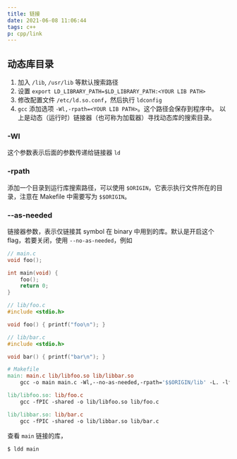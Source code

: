 ```yaml
---
title: 链接
date: 2021-06-08 11:06:44
tags: c++
p: cpp/link
---
```

## 动态库目录
1. 加入 `/lib`, `/usr/lib` 等默认搜索路径
2. 设置 `export LD_LIBRARY_PATH=$LD_LIBRARY_PATH:<YOUR LIB PATH>`
3. 修改配置文件 `/etc/ld.so.conf`，然后执行 `ldconfig`
4. `gcc` 添加选项 `-Wl,-rpath=<YOUR LIB PATH>`。这个路径会保存到程序中。
以上是动态（运行时）链接器（也可称为加载器）寻找动态库的搜索目录。


### -Wl
这个参数表示后面的参数传递给链接器 `ld`

### -rpath
添加一个目录到运行库搜索路径，可以使用 `$ORIGIN`，它表示执行文件所在的目录，注意在 Makefile 中需要写为 `$$ORIGIN`。

### --as-needed
链接器参数，表示仅链接其 symbol 在 binary 中用到的库。默认是开启这个 flag，若要关闭，使用 `--no-as-needed`，例如

```c++
// main.c
void foo();

int main(void) {
    foo();
    return 0;
}
```

```c++
// lib/foo.c
#include <stdio.h>

void foo() { printf("foo\n"); }
```

```c++
// lib/bar.c
#include <stdio.h>

void bar() { printf("bar\n"); }
```

```makefile
# Makefile
main: main.c lib/libfoo.so lib/libbar.so
    gcc -o main main.c -Wl,--no-as-needed,-rpath='$$ORIGIN/lib' -L. -lfoo -lbar

lib/libfoo.so: lib/foo.c
    gcc -fPIC -shared -o lib/libfoo.so lib/foo.c

lib/libbar.so: lib/bar.c
    gcc -fPIC -shared -o lib/libbar.so lib/bar.c
```

查看 `main` 链接的库，
```shell
$ ldd main
```

